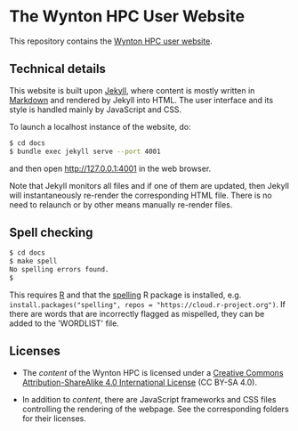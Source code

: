 # The Wynton HPC User Website

This repository contains the [Wynton HPC user website](https://wynton.ucsf.edu/hpc/).


## Technical details

This website is built upon [Jekyll](https://jekyllrb.com/), where content is mostly written in [Markdown](https://en.wikipedia.org/wiki/Markdown) and rendered by Jekyll into HTML.  The user interface and its style is handled mainly by JavaScript and CSS.

To launch a localhost instance of the website, do:

```sh
$ cd docs
$ bundle exec jekyll serve --port 4001
```

and then open <http://127.0.0.1:4001> in the web browser.

Note that Jekyll monitors all files and if one of them are updated, then Jekyll will instantaneously re-render the corresponding HTML file.  There is no need to relaunch or by other means manually re-render files.


## Spell checking

```sh
$ cd docs
$ make spell
No spelling errors found.
$
```

This requires [R](https://www.r-project.org/) and that the [spelling](https://cran.r-project.org/package=spelling) R package is installed, e.g. `install.packages("spelling", repos = "https://cloud.r-project.org")`.  If there are words that are incorrectly flagged as mispelled, they can be added to the 'WORDLIST' file.



## Licenses

* The _content_ of the Wynton HPC is licensed under a <a rel="license" href="http://creativecommons.org/licenses/by-sa/4.0/">Creative Commons Attribution-ShareAlike 4.0 International License</a> (CC BY-SA 4.0).

* In addition to _content_, there are JavaScript frameworks and CSS files controlling the rendering of the webpage.  See the corresponding folders for their licenses.
